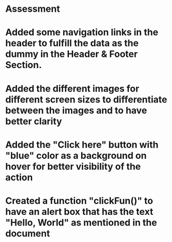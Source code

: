 # Assessment

# Added some navigation links in the header to fulfill the data as the dummy in the Header & Footer Section.

# Added the different images for different screen sizes to differentiate between the images and to have better clarity

# Added the "Click here" button with "blue" color as a background on hover for better visibility of the action

# Created a function "clickFun()" to have an alert box that has the text "Hello, World" as mentioned in the document
